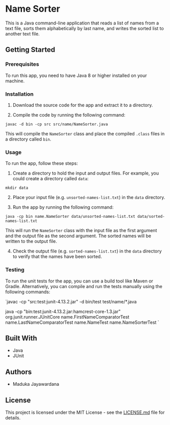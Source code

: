 # Name Sorter

This is a Java command-line application that reads a list of names from a text file, sorts them alphabetically by last name, and writes the sorted list to another text file.

## Getting Started

### Prerequisites

To run this app, you need to have Java 8 or higher installed on your machine.

### Installation

1. Download the source code for the app and extract it to a directory.

2. Compile the code by running the following command:

`javac -d bin -cp src src/name/NameSorter.java`


This will compile the `NameSorter` class and place the compiled `.class` files in a directory called `bin`.

### Usage

To run the app, follow these steps:

1. Create a directory to hold the input and output files. For example, you could create a directory called `data`:


`mkdir data`


2. Place your input file (e.g. `unsorted-names-list.txt`) in the `data` directory.

3. Run the app by running the following command:


`java -cp bin name.NameSorter data/unsorted-names-list.txt data/sorted-names-list.txt
`


This will run the `NameSorter` class with the input file as the first argument and the output file as the second argument. The sorted names will be written to the output file.

4. Check the output file (e.g. `sorted-names-list.txt`) in the `data` directory to verify that the names have been sorted.

### Testing

To run the unit tests for the app, you can use a build tool like Maven or Gradle. Alternatively, you can compile and run the tests manually using the following commands:



`javac -cp "src:test:junit-4.13.2.jar" -d bin/test test/name/*.java

java -cp "bin:test:junit-4.13.2.jar:hamcrest-core-1.3.jar" org.junit.runner.JUnitCore name.FirstNameComparatorTest name.LastNameComparatorTest name.NameTest name.NameSorterTest
`

## Built With

* Java
* JUnit

## Authors

* Maduka Jayawardana

## License

This project is licensed under the MIT License - see the [LICENSE.md](LICENSE.md) file for details.


